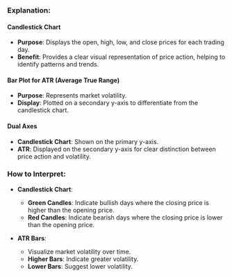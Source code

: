 ### Explanation:

#### Candlestick Chart
- **Purpose**: Displays the open, high, low, and close prices for each trading day.
- **Benefit**: Provides a clear visual representation of price action, helping to identify patterns and trends.
  
#### Bar Plot for ATR (Average True Range)
- **Purpose**: Represents market volatility.
- **Display**: Plotted on a secondary y-axis to differentiate from the candlestick chart.

#### Dual Axes
- **Candlestick Chart**: Shown on the primary y-axis.
- **ATR**: Displayed on the secondary y-axis for clear distinction between price action and volatility.

### How to Interpret:

- **Candlestick Chart**:
  - **Green Candles**: Indicate bullish days where the closing price is higher than the opening price.
  - **Red Candles**: Indicate bearish days where the closing price is lower than the opening price.
  
- **ATR Bars**:
  - Visualize market volatility over time.
  - **Higher Bars**: Indicate greater volatility.
  - **Lower Bars**: Suggest lower volatility.

